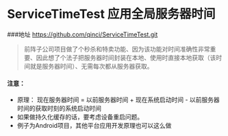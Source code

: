 # ServiceTimeTest 应用全局服务器时间
###地址 https://github.com/qinci/ServiceTimeTest.git

> 前阵子公司项目做了个秒杀和特卖功能、因为该功能对时间准确性非常重要、因此想了个法子把服务器时间封装在本地、使用时直接本地获取（该时间就是服务器时间）、无需每次都从服务器获取。

#### 注意：
* 原理： 现在服务器时间  = 以前服务器时间 + 现在系统启动时间 - 以前服务器时间的获取时刻的系统启动时间
* 如果做持久化缓存的话，要考虑设备重启问题。
* 例子为Android项目，其他平台应用开发原理也可以这么做